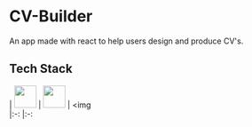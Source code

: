 # CV-Builder

An app made with react to help users design and produce CV's.

## Tech Stack

| <img src="https://cdn.jsdelivr.net/npm/simple-icons@v4/icons/javascript.svg" width="40">  	|   <img src="https://cdn.jsdelivr.net/npm/simple-icons@v4/icons/react.svg" width="40">	|   <img  
|:-:	|:-:	
